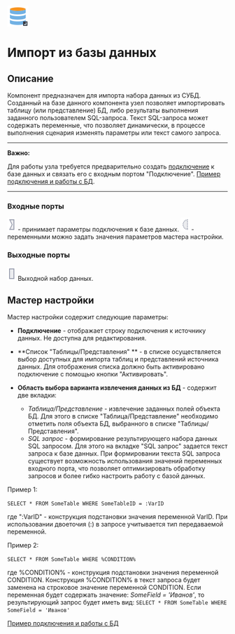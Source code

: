 ![](../../media/app/vendors/dbexport.svg)
# Импорт из базы данных

## Описание

Компонент предназначен для импорта набора данных из СУБД. Созданный на базе данного компонента узел позволяет импортировать таблицу (или представление) БД, либо результаты выполнения заданного пользователем SQL-запроса. Текст SQL-запроса может содержать переменные, что позволяет динамически, в процессе выполнения сценария изменять параметры или текст самого запроса.


----------------

**Важно:** 

Для работы узла требуется предварительно создать [подключение](../../app/integration/connections/start.md) к базе данных и связать его с входным портом "Подключение". [Пример подключения и работы с БД](../../app/beginning/import_bd_full.md).

----------------

### Входные порты

![](../../media/app/icons/ports/input_connection_inactive.svg)  - принимает параметры подключения к базе данных.
![](../../media/app/icons/ports/optional_input_variable_inactive.svg) - переменными можно задать значения параметров мастера настройки.

### Выходные порты

![](../../media/app/icons/ports/output_table_inactive.svg) Выходной набор данных.

## Мастер настройки

Мастер настройки содержит следующие параметры:


*  **Подключение**  - отображает строку подключения к источнику данных. Не доступна для редактирования. 


*  **Список "Таблицы/Представления" ** - в списке осуществляется выбор доступных для импорта таблиц и представлений источника данных. Для отображения списка должно быть активировано подключение с помощью кнопки "Активировать".


*  **Область выбора варианта извлечения данных из БД** - содержит две вкладки:
    * *Таблица/Представление* - извлечение заданных полей объекта БД. Для этого в списке "Таблица/Представление" необходимо отметить поля объекта БД,  выбранного в списке "Таблицы/Представления".
    * *SQL запрос* -  формирование результирующего набора данных SQL запросом. Для этого на вкладке "SQL запрос" задается текст запроса к базе данных. При формировании текста SQL запроса существует возможность использования значений переменных входного порта, что позволяет оптимизировать обработку запросов и более гибко настроить работу с базой данных.

Пример 1:

`SELECT * FROM SomeTable WHERE SomeTableID = :VarID`

где ":VarID" - конструкция подстановки значения переменной VarID. При использовании двоеточия (:) в запросе учитывается тип передаваемой переменной.

Пример 2:

`SELECT * FROM SomeTable WHERE %CONDITION%`

где %CONDITION% - конструкция подстановки значения переменной CONDITION. Конструкция %CONDITION% в текст запроса будет заменена на строковое значение переменной CONDITION. Если переменная будет содержать значение: *SomeField = 'Иванов'*, то результирующий запрос будет иметь вид:
`SELECT * FROM SomeTable WHERE SomeField = 'Иванов'`


[Пример подключения и работы с БД](../../app/beginning/import_bd_full.md)

